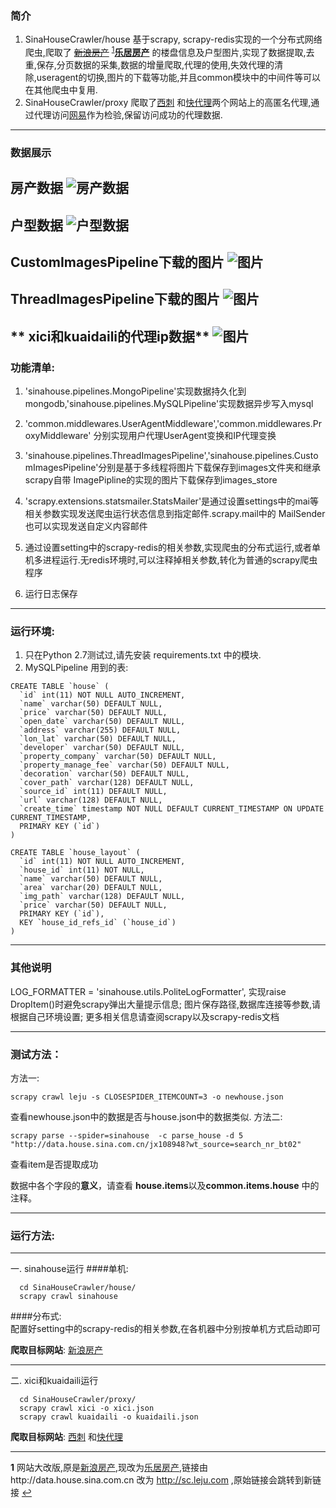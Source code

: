 ### 简介
1. SinaHouseCrawler/house 基于scrapy, scrapy-redis实现的一个分布式网络爬虫,爬取了 ~~[新浪房产](http://data.house.sina.com.cn/sc/search/)~~ <sup id="a1">[1](#f1)</sup>**[乐居房产](http://sc.leju.com/)** 的楼盘信息及户型图片,实现了数据提取,去重,保存,分页数据的采集,数据的增量爬取,代理的使用,失效代理的清除,useragent的切换,图片的下载等功能,并且common模块中的中间件等可以在其他爬虫中复用.
2. SinaHouseCrawler/proxy 爬取了[西刺](http://www.xicidaili.com/nn/) 和[快代理](http://www.kuaidaili.com/)两个网站上的高匿名代理,通过代理访问[网易](http://www.163.com/)作为检验,保留访问成功的代理数据.

---
### 数据展示

**房产数据**
![房产数据](https://raw.githubusercontent.com/Fighting-Toghter/Exercise/master/images/house.png)
---
**户型数据**
![户型数据](https://raw.githubusercontent.com/Fighting-Toghter/Exercise/master/images/hosuelayout.png)
---
**CustomImagesPipeline下载的图片**
![图片](https://raw.githubusercontent.com/Fighting-Toghter/Exercise/master/images/image_store.png)
---
**ThreadImagesPipeline下载的图片**
![图片](https://raw.githubusercontent.com/Fighting-Toghter/Exercise/master/images/images.png)
---
** xici和kuaidaili的代理ip数据**
![图片](https://raw.githubusercontent.com/Fighting-Toghter/Exercise/master/images/proxyip.png)
---
### 功能清单:

1. 'sinahouse.pipelines.MongoPipeline'实现数据持久化到mongodb,'sinahouse.pipelines.MySQLPipeline'实现数据异步写入mysql

2. 'common.middlewares.UserAgentMiddleware','common.middlewares.ProxyMiddleware' 分别实现用户代理UserAgent变换和IP代理变换

3. 'sinahouse.pipelines.ThreadImagesPipeline','sinahouse.pipelines.CustomImagesPipeline'分别是基于多线程将图片下载保存到images文件夹和继承scrapy自带  ImagePipline的实现的图片下载保存到images_store

4. 'scrapy.extensions.statsmailer.StatsMailer'是通过设置settings中的mai等相关参数实现发送爬虫运行状态信息到指定邮件.scrapy.mail中的  MailSender也可以实现发送自定义内容邮件 

5. 通过设置setting中的scrapy-redis的相关参数,实现爬虫的分布式运行,或者单机多进程运行.无redis环境时,可以注释掉相关参数,转化为普通的scrapy爬虫程序  
6. 运行日志保存

---
### 运行环境:
1. 只在Python 2.7测试过,请先安装 requirements.txt 中的模块.
2. MySQLPipeline 用到的表:
```
CREATE TABLE `house` (
  `id` int(11) NOT NULL AUTO_INCREMENT,
  `name` varchar(50) DEFAULT NULL,
  `price` varchar(50) DEFAULT NULL,
  `open_date` varchar(50) DEFAULT NULL,
  `address` varchar(255) DEFAULT NULL,
  `lon_lat` varchar(50) DEFAULT NULL,
  `developer` varchar(50) DEFAULT NULL,
  `property_company` varchar(50) DEFAULT NULL,
  `property_manage_fee` varchar(50) DEFAULT NULL,
  `decoration` varchar(50) DEFAULT NULL,
  `cover_path` varchar(128) DEFAULT NULL,
  `source_id` int(11) DEFAULT NULL,
  `url` varchar(128) DEFAULT NULL,
  `create_time` timestamp NOT NULL DEFAULT CURRENT_TIMESTAMP ON UPDATE CURRENT_TIMESTAMP,
  PRIMARY KEY (`id`)
)

CREATE TABLE `house_layout` (
  `id` int(11) NOT NULL AUTO_INCREMENT,
  `house_id` int(11) NOT NULL,
  `name` varchar(50) DEFAULT NULL,
  `area` varchar(20) DEFAULT NULL,
  `img_path` varchar(128) DEFAULT NULL,
  `price` varchar(50) DEFAULT NULL,
  PRIMARY KEY (`id`),
  KEY `house_id_refs_id` (`house_id`)
)
```
---
### 其他说明
LOG_FORMATTER = 'sinahouse.utils.PoliteLogFormatter', 实现raise DropItem()时避免scrapy弹出大量提示信息; 图片保存路径,数据库连接等参数,请根据自己环境设置; 更多相关信息请查阅scrapy以及scrapy-redis文档  
  
---  
### 测试方法： 
方法一:
```
scrapy crawl leju -s CLOSESPIDER_ITEMCOUNT=3 -o newhouse.json
```
查看newhouse.json中的数据是否与house.json中的数据类似.
方法二:
```
scrapy parse --spider=sinahouse  -c parse_house -d 5 "http://data.house.sina.com.cn/jx108948?wt_source=search_nr_bt02"
```
查看item是否提取成功

数据中各个字段的**意义**，请查看 **house.items**以及**common.items.house** 中的注释。  

---
### 运行方法:  
---
一. sinahouse运行
####单机:
```
  cd SinaHouseCrawler/house/    
  scrapy crawl sinahouse   
```
####分布式:    
 配置好setting中的scrapy-redis的相关参数,在各机器中分别按单机方式启动即可    
  
**爬取目标网站**: [新浪房产](http://data.house.sina.com.cn/sc/search/)

---
二. xici和kuaidaili运行
```
  cd SinaHouseCrawler/proxy/
  scrapy crawl xici -o xici.json
  scrapy crawl kuaidaili -o kuaidaili.json
 ```
 **爬取目标网站**: [西刺](http://www.xicidaili.com/nn/) 和[快代理](http://www.kuaidaili.com/)
 
---

<b id="f1">1</b> 网站大改版,原是[新浪房产](http://data.house.sina.com.cn/sc/search/),现改为[乐居房产](http://sc.leju.com/),链接由http://data.house.sina.com.cn 改为 http://sc.leju.com ,原始链接会跳转到新链接 [↩](#a1)
